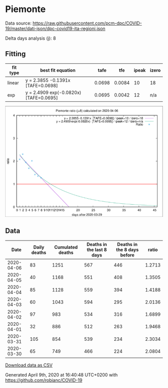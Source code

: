 # Piemonte

Data source: https://raw.githubusercontent.com/pcm-dpc/COVID-19/master/dati-json/dpc-covid19-ita-regioni.json

Delta days analysis (j): 8

## Fitting 
|fit type|best fit equation|tafe|tfe|ipeak|izero|
|-------|-----|--------|------|---|---|
|linear|y = 2.3855 -0.1391x  [TAFE=0.0698]|0.0698|0.0084|10|18|
|exp|y = 2.4909 exp(-0.0820x)  [TAFE=0.0695]|0.0695|0.0042|12|n/a|

![Plot](COVID-19_piemonte_j8_2020-04-06.png)

## Data
|Date|Daily deaths|Cumulated deaths|Deaths in the last 8 days|Deaths in the 8 days before|ratio|
|----|----------|-----------|-------|--------------------|-----|
|2020-04-06|83|1251|567|446|1.2713|
|2020-04-05|40|1168|551|408|1.3505|
|2020-04-04|85|1128|559|394|1.4188|
|2020-04-03|60|1043|594|295|2.0136|
|2020-04-02|97|983|534|316|1.6899|
|2020-04-01|32|886|512|263|1.9468|
|2020-03-31|105|854|539|234|2.3034|
|2020-03-30|65|749|466|224|2.0804|

[Download data as CSV](COVID-19_piemonte_j8_2020-04-06.csv)

Generated April 9th, 2020 at 16:40:48 UTC+0200 with https://github.com/robianc/COVID-19
